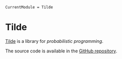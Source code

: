 ```@meta
CurrentModule = Tilde
```

# Tilde

[Tilde](https://github.com/cscherrer/Tilde.jl)
is a library for _probabilistic programming_.

The source code is available in the [GitHub repository](https://github.com/cscherrer/Tilde.jl).
